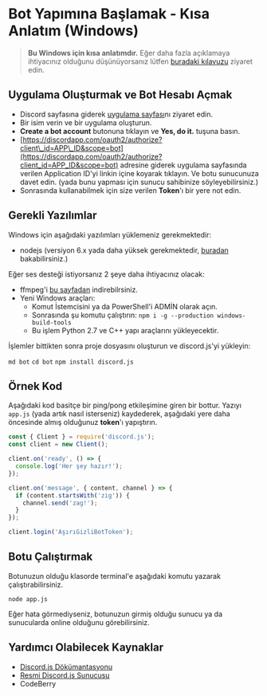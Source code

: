 # Bot Yapımına Başlamak - Kısa Anlatım \(Windows\)

> **Bu Windows için kısa anlatımdır.** Eğer daha fazla açıklamaya ihtiyacınız olduğunu düşünüyorsanız lütfen [buradaki kılavuzu](temel-bir-bot-yapimi.md) ziyaret edin.

## Uygulama Oluşturmak ve Bot Hesabı Açmak

* Discord sayfasına giderek [uygulama sayfası](https://discordapp.com/developers/applications/me)nı ziyaret edin.
* Bir isim verin ve bir uygulama oluşturun.
* **Create a bot account** butonuna tıklayın ve **Yes, do it.** tuşuna basın.
* [https://discordapp.com/oauth2/authorize?client\_id=APP\_ID&scope=bot](https://discordapp.com/oauth2/authorize?client_id=APP_ID&scope=bot) adresine giderek uygulama sayfasında verilen Application ID'yi linkin içine koyarak tıklayın. Ve botu sunucunuza davet edin. \(yada bunu yapması için sunucu sahibinize söyleyebilirsiniz.\)
* Sonrasında kullanabilmek için size verilen **Token**'ı bir yere not edin.

## Gerekli Yazılımlar

Windows için aşağıdaki yazılımları yüklemeniz gerekmektedir:

* nodejs \(versiyon 6.x yada daha yüksek gerekmektedir, [buradan](https://nodejs.org/en/download/package-manager/) bakabilirsiniz.\)

Eğer ses desteği istiyorsanız 2 şeye daha ihtiyacınız olacak:

* ffmpeg'i [bu sayfadan](http://adaptivesamples.com/how-to-install-ffmpeg-on-windows/) indirebilrsiniz.
* Yeni Windows araçları:
  * Komut İstemcisini ya da PowerShell'i ADMİN olarak açın.
  * Sonrasında şu komutu çalıştırın: `npm i -g --production windows-build-tools`
  * Bu işlem Python 2.7 ve C++ yapı araçlarını yükleyecektir.

İşlemler bittikten sonra proje dosyasını oluşturun ve discord.js'yi yükleyin:

`md bot` `cd bot` `npm install discord.js`

## Örnek Kod

Aşağıdaki kod basitçe bir ping/pong etkileşimine giren bir bottur. Yazıyı `app.js` \(yada artık nasıl isterseniz\) kaydederek, aşağıdaki yere daha öncesinde almış olduğunuz **token**'ı yapıştırın.

```javascript
const { Client } = require('discord.js');
const client = new Client();

client.on('ready', () => {
  console.log('Her şey hazır!');
});

client.on('message', { content, channel } => {
  if (content.startsWith('zig')) {
    channel.send('zag!');
  }
});

client.login('AşırıGizliBotToken');
```

## Botu Çalıştırmak

Botunuzun olduğu klasorde terminal'e aşağıdaki komutu yazarak çalıştırabilirsiniz.

`node app.js`

Eğer hata görmediyseniz, botunuzun girmiş olduğu sunucu ya da sunucularda online olduğunu görebilirsiniz.

## Yardımcı Olabilecek Kaynaklar

* [Discord.js Dökümantasyonu](https://discord.js.org/#/docs/main/stable/general/welcome)
* [Resmi Discord.js Sunucusu](https://discord.gg/bRCvFy9)
* CodeBerry

